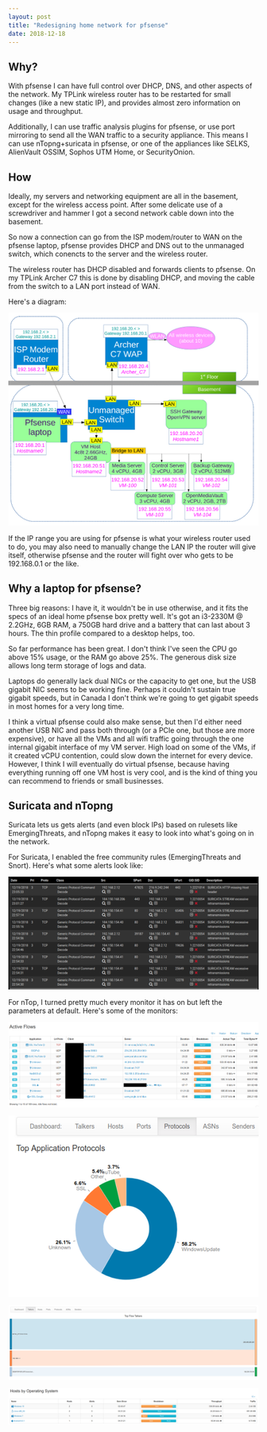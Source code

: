 ```yaml
---
layout: post
title: "Redesigning home network for pfsense"
date: 2018-12-18
---
```

## Why?
With pfsense I can have full control over DHCP, DNS, and other aspects of the network. My TPLink wireless router has to be restarted for small changes (like a new static IP), and provides almost zero information on usage and throughput.

Additionally, I can use traffic analysis plugins for pfsense, or use port mirroring to send all the WAN traffic to a security appliance. This means I can use nTopng+suricata in pfsense, or one of the appliances like SELKS, AlienVault OSSIM, Sophos UTM Home, or SecurityOnion.


## How
Ideally, my servers and networking equipment are all in the basement, except for the wireless access point. After some delicate use of a screwdriver and hammer I got a second network cable down into the basement. 

So now a connection can go from the ISP modem/router to WAN on the pfsense laptop, pfsense provides DHCP and DNS out to the unmanaged switch, which conencts to the server and the wireless router.

The wireless router has DHCP disabled and forwards clients to pfsense.
On my TPLink Archer C7 this is done by disabling DHCP, and moving the cable from the switch to a LAN port instead of WAN.

Here's a diagram:

![HomeNetwork2018-2](https://raw.githubusercontent.com/SuperThunder/SuperThunder.github.io/master/content/HomeNetwork/NetworkDiagram2018_2.png "A real network, at long last")


If the IP range you are using for pfsense is what your wireless router used to do, you may also need to manually change the LAN IP the router will give itself, otherwise pfsense and the router will fight over who gets to be 192.168.0.1 or the like.


## Why a laptop for pfsense?
Three big reasons: I have it, it wouldn't be in use otherwise, and it fits the specs of an ideal home pfsense box pretty well. It's got an i3-2330M @ 2.2GHz, 6GB RAM, a 750GB hard drive and a battery that can last about 3 hours. The thin profile compared to a desktop helps, too.

So far performance has been great. I don't think I've seen the CPU go above 15% usage, or the RAM go above 25%. The generous disk size allows long term storage of logs and data.

Laptops do generally lack dual NICs or the capacity to get one, but the USB gigabit NIC seems to be working fine. Perhaps it couldn't sustain true gigabit speeds, but in Canada I don't think we're going to get gigabit speeds in most homes for a very long time.

I think a virtual pfsense could also make sense, but then I'd either need another USB NIC and pass both through (or a PCIe one, but those are more expensive), or have all the VMs and all wifi traffic going through the one internal gigabit interface of my VM server. High load on some of the VMs, if it created vCPU contention, could slow down the internet for every device. However, I think I will eventually do virtual pfsense, because having everything running off one VM host is very cool, and is the kind of thing you can recommend to friends or small businesses.


## Suricata and nTopng
Suricata lets us gets alerts (and even block IPs) based on rulesets like EmergingThreats, and nTopng makes it easy to look into what's going on in the network.

For Suricata, I enabled the free community rules (EmergingThreats and Snort). Here's what some alerts look like:

![SuricataAlerts](https://raw.githubusercontent.com/SuperThunder/SuperThunder.github.io/master/content/Screenshots/suricata-retransmissions-alert.png "Suricata certainly gets excited about things")


For nTop, I turned pretty much every monitor it has on but left the parameters at default. Here's some of the monitors:

![nTop-activeflows](https://raw.githubusercontent.com/SuperThunder/SuperThunder.github.io/master/content/Screenshots/ntop-activeflows-1.png "Active flows")

![nTop-applicatonprotocols](https://raw.githubusercontent.com/SuperThunder/SuperThunder.github.io/master/content/Screenshots/ntop-application-protocols.png "Application protocols")

![nTop-flow](https://raw.githubusercontent.com/SuperThunder/SuperThunder.github.io/master/content/Screenshots/ntop-flow-1.png "Flow Talker diagram")

![nTop-operating-systems](https://raw.githubusercontent.com/SuperThunder/SuperThunder.github.io/master/content/Screenshots/ntop-operating-systems.png "Operating System detection")
